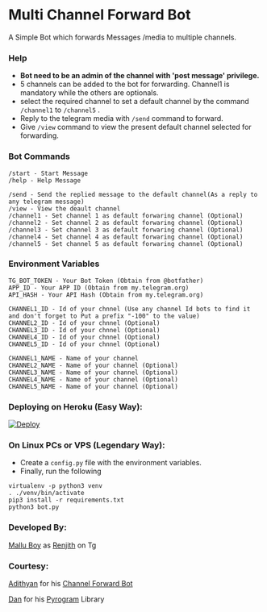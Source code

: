 # Multi Channel Forward Bot
A Simple Bot which forwards Messages /media to multiple channels.

### Help

- **Bot need to be an admin of the channel with 'post message' privilege.**
- 5 channels can be added to the bot for forwarding. Channel1 is mandatory while the others are optionals.
- select the required channel to set a default channel by the command ```/channel1```   to    ```/channel5``` .
- Reply to the telegram media with ```/send``` command to forward.
- Give ```/view``` command to view the present default channel selected for forwarding.

### Bot Commands
```
/start - Start Message
/help - Help Message

/send - Send the replied message to the default channel(As a reply to any telegram message)
/view - View the deault channel
/channel1 - Set channel 1 as default forwaring channel (Optional)
/channel2 - Set channel 2 as default forwaring channel (Optional)
/channel3 - Set channel 3 as default forwaring channel (Optional)
/channel4 - Set channel 4 as default forwaring channel (Optional)
/channel5 - Set channel 5 as default forwaring channel (Optional)

```

### Environment Variables

```
TG_BOT_TOKEN - Your Bot Token (Obtain from @botfather)
APP_ID - Your APP ID (Obtain from my.telegram.org)
API_HASH - Your API Hash (Obtain from my.telegram.org)

CHANNEL1_ID - Id of your chnnel (Use any channel Id bots to find it and don't forget to Put a prefix "-100" to the value)
CHANNEL2_ID - Id of your chnnel (Optional)
CHANNEL3_ID - Id of your chnnel (Optional)
CHANNEL4_ID - Id of your chnnel (Optional)
CHANNEL5_ID - Id of your chnnel (Optional)

CHANNEL1_NAME - Name of your channel
CHANNEL2_NAME - Name of your channel (Optional)
CHANNEL3_NAME - Name of your channel (Optional)
CHANNEL4_NAME - Name of your channel (Optional)
CHANNEL5_NAME - Name of your channel (Optional)
```

### Deploying on Heroku (Easy Way):

[![Deploy](https://www.herokucdn.com/deploy/button.svg)](https://heroku.com/deploy?template=https://github.com/Ruminx/multi-channel-forward-bot)

### On Linux PCs or VPS (Legendary Way):
- Create a ```config.py``` file with the environment variables.
- Finally, run the following

```
virtualenv -p python3 venv
. ./venv/bin/activate
pip3 install -r requirements.txt
python3 bot.py
```

### Developed By:
[Mallu Boy](https://github.com/m4mallu) as [Renjith](https://t.me/space4renjith) on Tg

### Courtesy:
[Adithyan](https://github.com/Adithyan1133-ctrl) for his [Channel Forward Bot](https://github.com/Adithyan1133-ctrl/CHNL-Forward-Bot)

[Dan](https://t.me/huskell) for his [Pyrogram](https://github.com/pyrogram/pyrogram) Library
